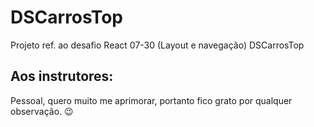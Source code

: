 # DSCarrosTop

Projeto ref. ao desafio React 07-30 (Layout e navegação) DSCarrosTop

## Aos instrutores:
Pessoal, quero muito me aprimorar, portanto fico grato por qualquer observação. :wink:

